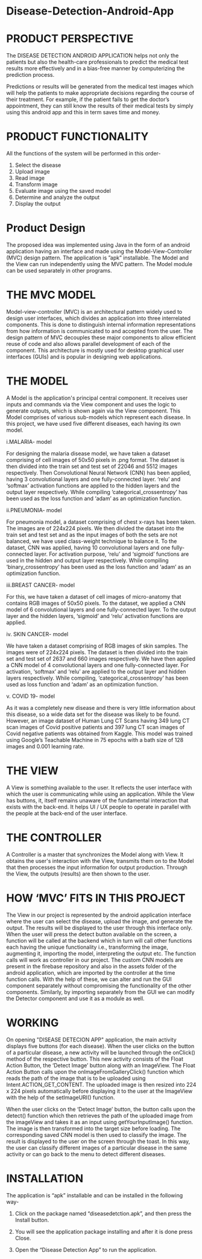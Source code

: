 # Disease-Detection-Android-App

# PRODUCT PERSPECTIVE

The DISEASE DETECTION ANDROID APPLICATION helps not only the patients but also the health-care professionals to predict the medical test results more effectively and in a bias-free manner by computerizing the prediction process.

Predictions or results will be generated from the medical test images which will help the patients to make appropriate decisions regarding the course of their treatment. For example, if the patient fails to get the doctor’s appointment, they can still know the results of their medical tests by simply using this android app and this in term saves time and money.

# PRODUCT FUNCTIONALITY


All the functions of the system will be performed in this order-

1. Select the disease
2. Upload image
3. Read image
4. Transform image
5. Evaluate image using the saved model
6. Determine and analyze the output
7. Display the output

# Product Design

The proposed idea was implemented using Java in the form of an android application having an interface and made using the Model-View-Controller (MVC) design pattern. The application is ”apk” installable. The Model and the View can run independently using the MVC pattern. The Model module can be used separately in other programs.


# THE MVC MODEL

Model-view-controller (MVC) is an architectural pattern widely used to design user interfaces, which divides an application into three interrelated components. This is done to distinguish internal information representations from how information is communicated to and accepted from the user. The design pattern of MVC decouples these major components to allow efficient reuse of code and also allows parallel development of each of the component. This architecture is mostly used for desktop graphical user interfaces (GUIs) and is popular in designing web applications.


# THE MODEL

A Model is the application's principal central component. It receives user inputs and commands via the View component and uses the logic to generate outputs, which is shown again via the View component. This Model comprises of various sub-models which represent each disease. In this project, we have used five different diseases, each having its own model.


i.MALARIA- model

For designing the malaria disease model, we have taken a dataset comprising of cell images of 50x50 pixels in .png format. The dataset is then divided into the train set and test set of 22046 and 5512 images respectively. Then Convolutional Neural Network (CNN) has been applied, having 3 convolutional layers and one fully-connected layer. ‘relu’ and ‘softmax’ activation functions are applied to the hidden layers and the output layer respectively. While compiling ‘categorical_crossentropy’ has been used as the loss function and ‘adam’ as an optimization function.

ii.PNEUMONIA- model

For pneumonia model, a dataset comprising of chest x-rays has been taken. The images are of 224x224 pixels. We then divided the dataset into the train set and test set and as the input images of both the sets are not balanced, we have used class-weight technique to balance it. To the dataset, CNN was applied, having 10 convolutional layers and one fully-connected layer. For activation purpose, ‘relu’ and ‘sigmoid’ functions are used in the hidden and output layer respectively. While compiling ‘binary_crossentropy’ has been used as the loss function and ‘adam’  as an optimization function.

iii.BREAST CANCER- model

For this, we have taken a dataset of cell images of micro-anatomy that contains RGB images of 50x50 pixels. To the dataset, we applied a CNN model of 6 convolutional layers and one fully-connected layer. To the output layer and the hidden layers, ‘sigmoid’ and ‘relu’ activation functions are applied. 

iv.	SKIN CANCER- model

We have taken a dataset comprising of RGB images of skin samples. The images were of 224x224 pixels. The dataset is then divided into the train set and test set of 2637 and 660 images respectively. We have then applied a CNN model of 4 convolutional layers and one fully-connected layer. For activation,  ‘softmax’ and ‘relu’ are applied to the output layer and hidden layers respectively. While compiling, ‘categorical_crossentropy’ has been used as loss function and ‘adam’ as an optimization function.

v.	COVID 19- model

As it was a completely new disease and there is very little information about this disease, so a wide data set for the disease was likely to be found. However, an image dataset of Human Lung CT Scans having 349 lung CT scan images of Covid positive patients and 397 lung CT scan images of Covid negative patients was obtained from Kaggle. This model was trained using Google’s Teachable Machine in 75 epochs with a bath size of 128 images and 0.001 learning rate.

# THE VIEW

A View is something available to the user. It reflects the user interface with which the user is communicating while using an application. While the View has buttons, it, itself remains unaware of the fundamental interaction that exists with the back-end. It helps UI / UX people to operate in parallel with the people at the back-end of the user interface.

# THE CONTROLLER

A Controller is a master that synchronizes the Model along with View. It obtains the user's interaction with the View, transmits them on to the Model that then processes the input information for output production. Through the View, the outputs (results) are then shown to the user.

# HOW ‘MVC’ FITS IN THIS PROJECT

The View in our project is represented by the android application interface where the user can select the disease, upload the image, and generate the output. The results will be displayed to the user through this interface only. When the user will press the detect button available on the screen, a function will be called at the backend which in turn will call other functions each having the unique functionality i.e., transforming the image, augmenting it, importing the model, interpreting the output etc. The function calls will work as controller in our project. The custom CNN models are present in the firebase repository and also in the assets folder of the android application, which are imported by the controller at the time function calls. With the help of these, we can alter and run the GUI component separately without compromising the functionality of the other components. Similarly, by importing separately from the GUI we can modify the Detector component and use it as a module as well.

# WORKING

On opening "DISEASE DETECION APP" application, the main activity displays five buttons (for each disease). When the user clicks on the button of a particular disease, a new activity will be launched through the onClick() method of the respective button. This new activity consists of the Float Action Button, the ‘Detect Image’ button along with an ImageView. The Float Action Button calls upon the onImageFromGalleryClick() function which reads the path of the image that is to be uploaded using Intent.ACTION_GET_CONTENT. The uploaded image is then resized into 224 x 224 pixels automatically before displaying it to the user at the ImageView with the help of the setImageURI() function. 

When the user clicks on the ‘Detect Image’ button, the button calls upon the detect() function which then retrieves the path of the uploaded image from the imageView and takes it as an input using getYourInputImage() function. The image is then transformed into the target size before loading. The corresponding saved CNN model is then used to classify the image. The result is displayed to the user on the screen through the toast. In this way, the user can classify different images of a particular disease in the same activity or can go back to the menu to detect different diseases.

# INSTALLATION

The application is “apk” installable and can be installed in the following way-

1. Click on the package named “diseasedetction.apk”, and then press the Install button.

2. You will see the application package installing and after it is done press Close.

3. Open the “Disease Detection App” to run the application.
